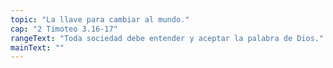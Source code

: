 ```yaml
---
topic: "La llave para cambiar al mundo."
cap: "2 Timoteo 3.16-17"
rangeText: "Toda sociedad debe entender y aceptar la palabra de Dios."
mainText: ""
---
```

